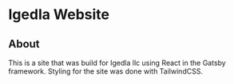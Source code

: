 # Igedla Website
## About
This is a site that was build for Igedla llc using React in the Gatsby framework. Styling for the site was done with TailwindCSS. 
